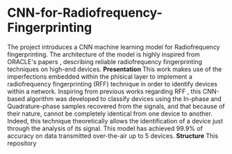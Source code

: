 # CNN-for-Radiofrequency-Fingerprinting
The project introduces a CNN machine learning model for Radiofrequency fingerprinting. The architecture of the model is highly inspired from ORACLE's papers , describing reliable radiofrequency fingerprinting techniques on high-end devices.
**Presentation**
 This work makes use of the imperfections embedded within the phisical layer to implement a radiofrequency fingerprinting (RFF) technique in order to identify devices within a network.
Inspiring from previous works regarding RFF , this CNN-based algorithm was developed to classify devices  using the In-phase and Quadrature-phase samples recovered from the signals, and that because of their nature, cannot be completely identical from one device to another.  Indeed, this technique theoretically allows the identification of a device just through the analysis of its signal.
This model has achieved 99.9\% of accuracy on data transmitted over-the-air up to 5 devices. 
**Structure**
This repository 
